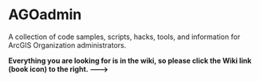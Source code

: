 AGOadmin
========

A collection of code samples, scripts, hacks, tools, and information for ArcGIS Organization administrators.

**Everything you are looking for is in the wiki, so please click the Wiki link (book icon) to the right. --->**
